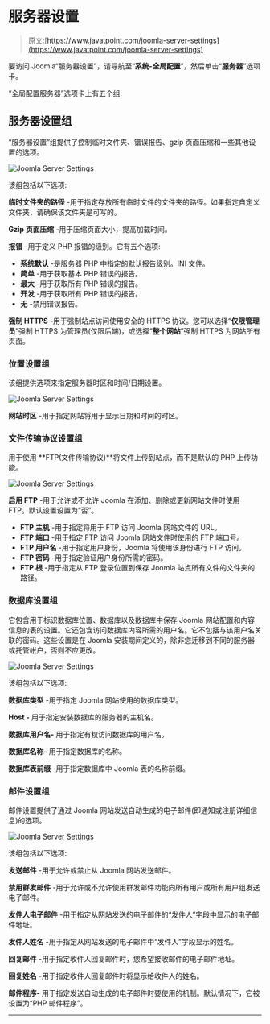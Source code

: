 # 服务器设置

> 原文:[https://www.javatpoint.com/joomla-server-settings](https://www.javatpoint.com/joomla-server-settings)

要访问 Joomla“服务器设置”，请导航至“**系统-全局配置**”，然后单击“**服务器**”选项卡。

“全局配置服务器”选项卡上有五个组:

## 服务器设置组

“服务器设置”组提供了控制临时文件夹、错误报告、gzip 页面压缩和一些其他设置的选项。

![Joomla Server Settings](../Images/1097ae3da490a3ea5ba1305e7c613d92.png)

该组包括以下选项:

**临时文件夹的路径** -用于指定存放所有临时文件的文件夹的路径。如果指定自定义文件夹，请确保该文件夹是可写的。

**Gzip 页面压缩** -用于压缩页面大小，提高加载时间。

**报错** -用于定义 PHP 报错的级别。它有五个选项:

*   **系统默认** -是服务器 PHP 中指定的默认报告级别。INI 文件。
*   **简单** -用于获取基本 PHP 错误的报告。
*   **最大** -用于获取所有 PHP 错误的报告。
*   **开发** -用于获取所有 PHP 错误的报告。
*   **无** -禁用错误报告。

**强制 HTTPS** -用于强制站点访问使用安全的 HTTPS 协议。您可以选择“**仅限管理员**”强制 HTTPS 为管理员(仅限后端)，或选择“**整个网站**”强制 HTTPS 为网站所有页面。

### 位置设置组

该组提供选项来指定服务器时区和时间/日期设置。

![Joomla Server Settings](../Images/12af223e4ae16ee0ac81ec79b8d778ba.png)

**网站时区** -用于指定网站将用于显示日期和时间的时区。

### 文件传输协议设置组

用于使用 **FTP(文件传输协议)**将文件上传到站点，而不是默认的 PHP 上传功能。

![Joomla Server Settings](../Images/72d8082f10ab372962858e38600caaa6.png)

**启用 FTP** -用于允许或不允许 Joomla 在添加、删除或更新网站文件时使用 FTP。默认设置设置为“否”。

*   **FTP 主机** -用于指定将用于 FTP 访问 Joomla 网站文件的 URL。
*   **FTP 端口** -用于指定 FTP 访问 Joomla 网站文件时使用的 FTP 端口号。
*   **FTP 用户名** -用于指定用户身份，Joomla 将使用该身份进行 FTP 访问。
*   **FTP 密码** -用于指定验证用户身份所需的密码。
*   **FTP 根** -用于指定从 FTP 登录位置到保存 Joomla 站点所有文件的文件夹的路径。

### 数据库设置组

它包含用于标识数据库位置、数据库以及数据库中保存 Joomla 网站配置和内容信息的表的设置。它还包含访问数据库内容所需的用户名。它不包括与该用户名关联的密码。这些设置是在 Joomla 安装期间定义的，除非您迁移到不同的服务器或托管帐户，否则不应更改。

![Joomla Server Settings](../Images/8f155b3b01830d288a9300ae46e86690.png)

该组包括以下选项:

**数据库类型** -用于指定 Joomla 网站使用的数据库类型。

**Host -** 用于指定安装数据库的服务器的主机名。

**数据库用户名-** 用于指定有权访问数据库的用户名。

**数据库名称-** 用于指定数据库的名称。

**数据库表前缀** -用于指定数据库中 Joomla 表的名称前缀。

### 邮件设置组

邮件设置提供了通过 Joomla 网站发送自动生成的电子邮件(即通知或注册详细信息)的选项。

![Joomla Server Settings](../Images/5e72bf668ca32de565496d57d4e6cdd7.png)

该组包括以下选项:

**发送邮件** -用于允许或禁止从 Joomla 网站发送邮件。

**禁用群发邮件** -用于允许或不允许使用群发邮件功能向所有用户或所有用户组发送电子邮件。

**发件人电子邮件** -用于指定从网站发送的电子邮件的“发件人”字段中显示的电子邮件地址。

**发件人姓名** -用于指定从网站发送的电子邮件中“发件人”字段显示的姓名。

**回复邮件** -用于指定收件人回复邮件时，您希望接收邮件的电子邮件地址。

**回复姓名** -用于指定收件人回复邮件时将显示给收件人的姓名。

**邮件程序-** 用于指定发送自动生成的电子邮件时要使用的机制。默认情况下，它被设置为“PHP 邮件程序”。

* * *
